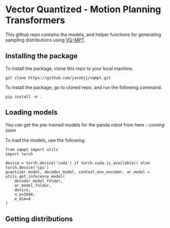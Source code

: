 # Vector Quantized - Motion Planning Transformers

This github repo contains the models, and helper functions for generating sampling distributions using [VQ-MPT](https://sites.google.com/eng.ucsd.edu/vq-mpt/home).

## Installing the package

To install the package, clone this repo to your local machine.

```
git clone https://github.com/jacobjj/vqmpt.git
```

To install the package, go to cloned repo, and run the following command.

```
pip install -e .
```

## Loading models

You can get the pre-trained models for the panda robot from here - *coming soon*

To load the models, use the following:

```
from vqmpt import utils
import torch

device = torch.device('cuda') if torch.cuda.is_available() else torch.device('cpu')
quantizer_model, decoder_model, context_env_encoder, ar_model = utils.get_inference_model(
    decoder_model_folder, 
    ar_model_folder, 
    device, 
    n_e=2048, 
    e_dim=8
)
```

## Getting distributions
